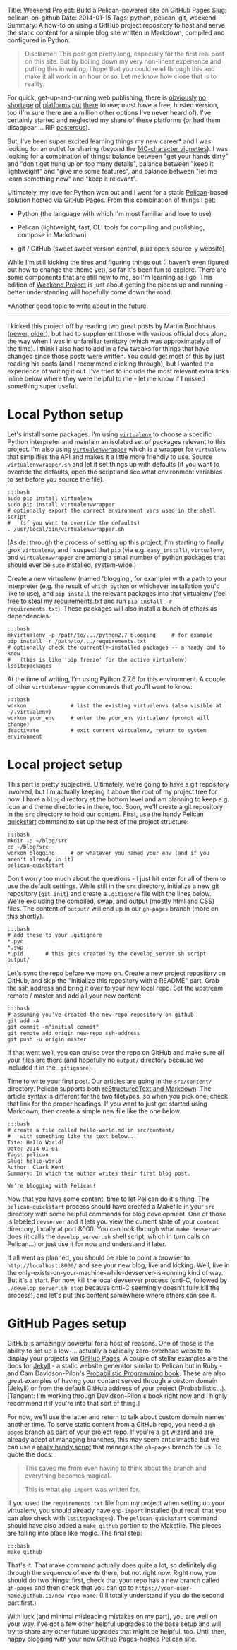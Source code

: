Title: Weekend Project: Build a Pelican-powered site on GitHub Pages 
Slug: pelican-on-github
Date: 2014-01-15 
Tags: python, pelican, git, weekend
Summary: A how-to on using a GitHub project repository to host and serve the static content for a simple blog site written in Markdown, compiled and configured in Python. 

> Disclaimer: 
> This post got pretty long, especially for the first real post on this site. But by boiling down my very non-linear experience and putting this in writing, I hope that you could read through this and make it all work in an hour or so. Let me know how close that is to reality. 

For quick, get-up-and-running web publishing, there is [obviously](http://tumblr.com) [no](http://wordpress.com) [shortage](http://blogger.com) [of](http://medium.com) [platforms](http://ghost.org) [out](http://subtle.com) [there](http://typepad.com) to use; most have a free, hosted version, too (I'm sure there are a million other options I've never heard of). I've certainly started and neglected my share of these platforms (or had them disappear ... RIP [posterous](http://posterous.com)). 

But, I've been super excited learning things my new career\* and I was looking for an outlet for sharing (beyond the [140-character vignettes](http://twitter.com/jrmontag)). I was looking for a combination of things: balance between "get your hands dirty" and "don't get hung up on too many details", balance between "keep it lightweight" and "give me some features", and balance between "let me learn something new" and "keep it relevant". 

Ultimately, my love for Python won out and I went for a static [Pelican](https://pelican.readthedocs.org/)-based solution hosted via [GitHub Pages](http://pages.github.com/). From this combination of things I get:

- Python (the language with which I'm most familiar and love to use)

- Pelican (lightweight, fast, CLI tools for compiling and publishing, compose in Markdown) 

- git / GitHub (sweet sweet version control, plus open-source-y website)

While I'm still kicking the tires and figuring things out (I haven't even figured out how to change the theme yet), so far it's been fun to explore. There are some components that are still new to me, so I'm learning as I go. This edition of [Weekend Project](http://jrmontag.github.io/blog/tag/weekend.html) is just about getting the pieces up and running - better understanding will hopefully come down the road.

\*Another good topic to write about in the future. 

---

I kicked this project off by reading two great posts by Martin Brochhaus ([newer](http://martinbrochhaus.com/pelican2.html), [older](http://martinbrochhaus.com/pelican.html)), but had to supplement those with various official docs along the way when I was in unfamiliar territory (which was approximately all of the time). I think I also had to add in a few tweaks for things that have changed since those posts were written. You could get most of this by just reading his posts (and I recommend clicking through), but I wanted the experience of writing it out. I've tried to include the most relevant extra links inline below where they were helpful to me - let me know if I missed something super useful.


# Local Python setup 

Let's install some packages. I'm using [`virtualenv`](https://pypi.python.org/pypi/virtualenv) to choose a specific Python interpreter and maintain an isolated set of packages relevant to this project. I'm also using [`virtualenvwrapper`](http://virtualenvwrapper.readthedocs.org/en/latest/) which is a wrapper for `virtualenv` that simplifies the API and makes it a little more friendly to use. Source `virtualenvwrapper.sh` and let it set things up with defaults (if you want to override the defaults, open the script and see what environment variables to set before you source the file). 

    :::bash
    sudo pip install virtualenv
    sudo pip install virtualenvwrapper
    # optionally export the correct environment vars used in the shell script 
    #   (if you want to override the defaults)
    . /usr/local/bin/virtualenvwrapper.sh

(Aside: through the process of setting up this project, I'm starting to finally grok `virtualenv`, and I suspect that `pip` (via e.g. `easy_install`), `virtualenv`, and `virtualenvwrapper` are among a small number of python packages that should ever be `sudo` installed, system-wide.) 

Create a new virtualenv (named 'blogging', for example) with a path to your interpreter (e.g. the result of `which python` or whichever installation you'd like to use), and `pip install` the relevant packages into that virtualenv (feel free to steal my [requirements.txt](https://github.com/jrmontag/blog/blob/master/requirements.txt) and run `pip install -r requirements.txt`). These packages will also install a bunch of others as dependencies.

    :::bash
    mkvirtualenv -p /path/to/.../python2.7 blogging     # for example
    pip install -r /path/to/.../requirements.txt
    # optionally check the currently-installed packages -- a handy cmd to know
    #   (this is like 'pip freeze' for the active virtualenv) 
    lssitepackages  

At the time of writing, I'm using Python 2.7.6 for this environment. A couple of other `virtualenvwrapper` commands that you'll want to know: 

    :::bash
    workon              # list the existing virtualenvs (also visible at ~/.virtualenv) 
    workon your_env     # enter the your_env virtualenv (prompt will change) 
    deactivate          # exit current virtualenv, return to system environment 

# Local project setup
This part is pretty subjective. Ultimately, we're going to have a git repository involved, but I'm actually keeping it above the root of my project tree for now. I have a `blog` directory at the bottom level and am planning to keep e.g. icon and theme directories in there, too. Soon, we'll create a git repository in the `src` directory to hold our content. First, use the handy Pelican [quickstart](https://pelican.readthedocs.org/en/3.2/getting_started.html#kickstart-your-site) command to set up the rest of the project structure:

    :::bash
    mkdir -p ~/blog/src
    cd ~/blog/src
    workon blogging     # or whatever you named your env (and if you aren't already in it)
    pelican-quickstart

Don't worry too much about the questions - I just hit enter for all of them to use the default settings. While still in the `src` directory, initialize a new git repository (`git init`) and create a `.gitignore` file with the lines below. We're excluding the compiled, swap, and output (mostly html and CSS) files. The content of `output/` will end up in our `gh-pages` branch (more on this shortly). 

    :::bash
    # add these to your .gitignore
    *.pyc
    *.swp
    *.pid       # this gets created by the develop_server.sh script
    output/ 

Let's sync the repo before we move on. Create a new project repository on GitHub, and skip the "Initialize this repository with a README" part. Grab the ssh address and bring it over to your new local repo. Set the upstream remote / master and add all your new content: 

    :::bash
    # assuming you've created the new-repo repository on github
    git add -A
    git commit -m"initial commit" 
    git remote add origin new-repo_ssh-address
    git push -u origin master

If that went well, you can cruise over the repo on GitHub and make sure all your files are there (and hopefully no `output/` directory because we included it in the `.gitignore`).  

Time to write your first post. Our articles are going in the `src/content/` directory. Pelican supports both [reStructuredText and Markdown](http://docs.getpelican.com/en/3.3.0/getting_started.html#file-metadata). The article syntax is different for the two filetypes, so when you pick one, check that link for the proper headings. If you want to just get started using Markdown, then create a simple new file like the one below.

    :::bash
    # create a file called hello-world.md in src/content/ 
    #   with something like the text below... 
    Tite: Hello World!
    Date: 2014-01-01
    Tags: pelican
    Slug: hello-world
    Author: Clark Kent
    Summary: In which the author writes their first blog post. 
 
    We're blogging with Pelican!

Now that you have some content, time to let Pelican do it's thing. The `pelican-quickstart` process should have created a Makefile in your `src` directory with some helpful commands for blog development. One of those is labeled `devserver` and it lets you view the current state of your `content` directory, locally at port 8000. You can look through what `make devserver` does (it calls the `develop_server.sh` shell script, which in turn calls on Pelican...) or just use it for now and understand it later. 

If all went as planned, you should be able to point a browser to `http://localhost:8000/` and see your new blog, live and kicking. Well, live in the only-exists-on-your-machine-while-devserver-is-running kind of way. But it's a start. For now, kill the local devserver process (cntl-C, followed by `./develop_server.sh stop` because cntl-C seemingly doesn't fully kill the process), and let's put this content somewhere where others can see it. 
 

# GitHub Pages setup

GitHub is amazingly powerful for a host of reasons. One of those is the ability to set up a low-... actually a basically zero-overhead website to display your projects via [GitHub Pages](http://pages.github.com/). A couple of stellar examples are the docs for [Jekyll](http://jekyllrb.com/) - a static website generator similar to Pelican but in Ruby - and Cam Davidson-Pilon's [Probabilistic Programming book](http://camdavidsonpilon.github.io/Probabilistic-Programming-and-Bayesian-Methods-for-Hackers/). These are also great examples of having your content served through a custom domain (Jekyll) or from the default GitHub address of your project (Probabilistic...). [Tangent: I'm working through Davidson-Pilon's book right now and I highly recommend it if you're into that sort of thing.] 

For now, we'll use the latter and return to talk about custom domain names another time. To serve static content from a GitHub repo, you need a `gh-pages` branch as part of your project repo. If you're a git wizard and are already adept at managing branches, this may seem anticlimactic but we can use a [really handy script](https://github.com/davisp/ghp-import) that manages the `gh-pages` branch for us. To quote the docs:

>This saves me from even having to think about the branch and everything becomes magical.
>
>This is what `ghp-import` was written for.

If you used the `requirements.txt` file from my project when setting up your virtualenv, you should already have `ghp-import` installed (but recall that you can also check with `lssitepackages`). The `pelican-quickstart` command should have also added a `make github` portion to the Makefile. The pieces are falling into place like magic. The final step:

    :::bash
    make github

That's it. That make command actually does quite a lot, so definitely dig through the sequence of events there, but not right now. Right now, you should do two things: first, check that your repo has a new branch called `gh-pages` and then check that you can go to `https://your-user-name.github.io/new-repo-name`. (I'll totally understand if you do the second part first.) 

With luck (and minimal misleading mistakes on my part), you are well on your way. I've got a few other helpful upgrades to the base setup and will try to share any other future upgrades that might be helpful, too. Until then, happy blogging with your new GitHub Pages-hosted Pelican site. 



